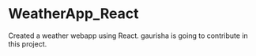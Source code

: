 # WeatherApp_React
Created a weather webapp using React.
gaurisha is going to contribute in this project.